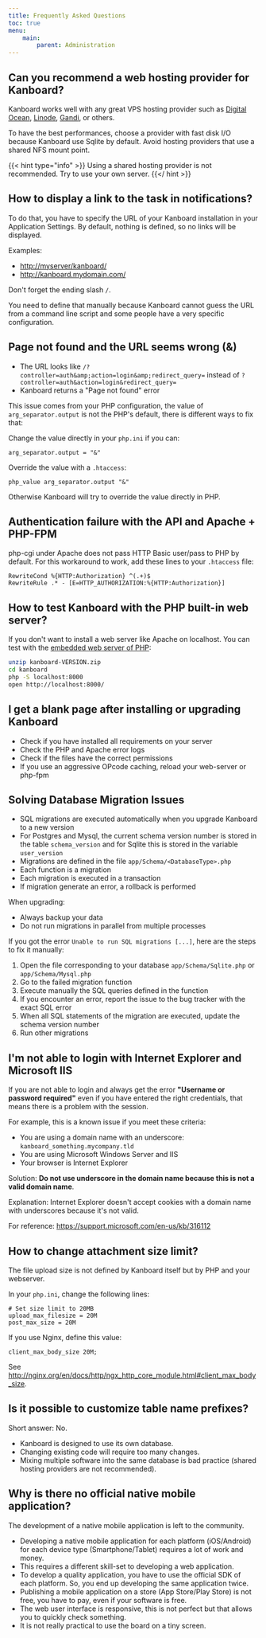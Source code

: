 ```yaml
---
title: Frequently Asked Questions
toc: true
menu:
    main:
        parent: Administration
---
```


Can you recommend a web hosting provider for Kanboard?
------------------------------------------------------

Kanboard works well with any great VPS hosting provider such as [Digital
Ocean](https://www.digitalocean.com/), [Linode](https://www.linode.com/), [Gandi](https://www.gandi.net/), or others.

To have the best performances, choose a provider with fast disk I/O
because Kanboard use Sqlite by default. Avoid hosting providers that use
a shared NFS mount point.

{{< hint type="info" >}}
Using a shared hosting provider is not recommended. Try to use your own server.
{{</ hint >}}

How to display a link to the task in notifications?
---------------------------------------------------

To do that, you have to specify the URL of your Kanboard installation in
your Application Settings. By default, nothing is defined, so no links
will be displayed.

Examples:

- <http://myserver/kanboard/>
- <http://kanboard.mydomain.com/>

Don't forget the ending slash `/`.

You need to define that manually because Kanboard cannot guess the URL
from a command line script and some people have a very specific
configuration.

Page not found and the URL seems wrong (&amp;)
----------------------------------------------

- The URL looks like `/?controller=auth&amp;action=login&amp;redirect_query=` instead of `?controller=auth&action=login&redirect_query=`
- Kanboard returns a "Page not found" error

This issue comes from your PHP configuration, the value of
`arg_separator.output` is not the PHP's default, there is different ways
to fix that:

Change the value directly in your `php.ini` if you can:

    arg_separator.output = "&"

Override the value with a `.htaccess`:

    php_value arg_separator.output "&"

Otherwise Kanboard will try to override the value directly in PHP.

Authentication failure with the API and Apache + PHP-FPM
--------------------------------------------------------

php-cgi under Apache does not pass HTTP Basic user/pass to PHP by
default. For this workaround to work, add these lines to your
`.htaccess` file:

    RewriteCond %{HTTP:Authorization} ^(.+)$
    RewriteRule .* - [E=HTTP_AUTHORIZATION:%{HTTP:Authorization}]

How to test Kanboard with the PHP built-in web server?
------------------------------------------------------

If you don't want to install a web server like Apache on localhost. You
can test with the [embedded web server of
PHP](http://www.php.net/manual/en/features.commandline.webserver.php):

```bash
unzip kanboard-VERSION.zip
cd kanboard
php -S localhost:8000
open http://localhost:8000/
```

I get a blank page after installing or upgrading Kanboard
---------------------------------------------------------

- Check if you have installed all requirements on your server
- Check the PHP and Apache error logs
- Check if the files have the correct permissions
- If you use an aggressive OPcode caching, reload your web-server or php-fpm

Solving Database Migration Issues
---------------------------------

- SQL migrations are executed automatically when you upgrade Kanboard to a new version
- For Postgres and Mysql, the current schema version number is stored in the table `schema_version` and for Sqlite this is stored in the variable `user_version`
- Migrations are defined in the file `app/Schema/<DatabaseType>.php`
- Each function is a migration
- Each migration is executed in a transaction
- If migration generate an error, a rollback is performed

When upgrading:

- Always backup your data
- Do not run migrations in parallel from multiple processes

If you got the error `Unable to run SQL migrations [...]`, here are
the steps to fix it manually:

1.  Open the file corresponding to your database `app/Schema/Sqlite.php` or `app/Schema/Mysql.php`
2.  Go to the failed migration function
3.  Execute manually the SQL queries defined in the function
4.  If you encounter an error, report the issue to the bug tracker with the exact SQL error
5.  When all SQL statements of the migration are executed, update the schema version number
6.  Run other migrations

I'm not able to login with Internet Explorer and Microsoft IIS
--------------------------------------------------------------

If you are not able to login and always get the error **"Username or
password required"** even if you have entered the right credentials,
that means there is a problem with the session.

For example, this is a known issue if you meet these criteria:

- You are using a domain name with an underscore: `kanboard_something.mycompany.tld`
- You are using Microsoft Windows Server and IIS
- Your browser is Internet Explorer

Solution: **Do not use underscore in the domain name because this is not
a valid domain name**.

Explanation: Internet Explorer doesn't accept cookies with a domain name
with underscores because it's not valid.

For reference: <https://support.microsoft.com/en-us/kb/316112>

How to change attachment size limit?
------------------------------------

The file upload size is not defined by Kanboard itself but by PHP and
your webserver.

In your `php.ini`, change the following lines:

```
# Set size limit to 20MB
upload_max_filesize = 20M
post_max_size = 20M
```

If you use Nginx, define this value:

```
client_max_body_size 20M;
```

See <http://nginx.org/en/docs/http/ngx_http_core_module.html#client_max_body_size>.

Is it possible to customize table name prefixes?
------------------------------------------------

Short answer: No.

- Kanboard is designed to use its own database.
- Changing existing code will require too many changes.
- Mixing multiple software into the same database is bad practice (shared hosting providers are not recommended).

Why is there no official native mobile application?
---------------------------------------------------

The development of a native mobile application is left to the community.

- Developing a native mobile application for each platform (iOS/Android) for each device type (Smartphone/Tablet) requires a lot of work and money.
- This requires a different skill-set to developing a web application.
- To develop a quality application, you have to use the official SDK of each platform. So, you end up developing the same application twice.
- Publishing a mobile application on a store (App Store/Play Store) is not free, you have to pay, even if your software is free.
- The web user interface is responsive, this is not perfect but that allows you to quickly check something.
- It is not really practical to use the board on a tiny screen.
